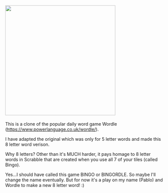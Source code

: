 # <img src="http://codechemistry.co/pablrdle/images/pablrdle-logo.jpg" width="350px" />
 
 This is a clone of the popular daily word game Wordle (https://www.powerlanguage.co.uk/wordle/).  
 
 I have adapted the original which was only for 5 letter words and made this 8 letter word verison.  
 
 Why 8 letters?  Other than it's MUCH harder, it pays homage to 8 letter words in Scrabble that are created when you use all 7 of your tiles (called Bingo).  
 
 Yes...I should have called this game BINGO or BINGORDLE.  So maybe I'll change the name eventually.  But for now it's a play on my name (Pablo) and Wordle to make a new 8 letter word!  :)
